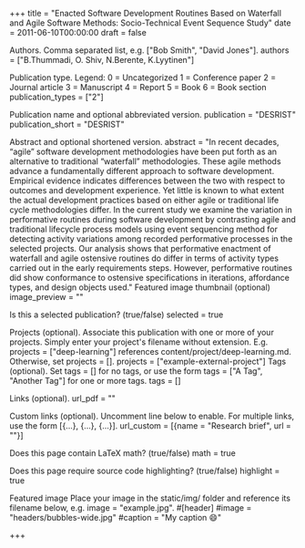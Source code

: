 +++ title = "Enacted Software Development Routines Based on Waterfall and Agile Software Methods: Socio-Technical Event Sequence Study" date = 2011-06-10T00:00:00 draft = false

Authors. Comma separated list, e.g. ["Bob Smith", "David Jones"].
authors = ["B.Thummadi, O. Shiv, N.Berente, K.Lyytinen"]

Publication type.
Legend:
0 = Uncategorized
1 = Conference paper
2 = Journal article
3 = Manuscript
4 = Report
5 = Book
6 = Book section
publication_types = ["2"]

Publication name and optional abbreviated version.
publication = "DESRIST" publication_short = "DESRIST"

Abstract and optional shortened version.
abstract = "In recent decades, “agile” software development methodologies have been put forth as an alternative to traditional “waterfall” methodologies. These agile methods advance a fundamentally different approach to software development. Empirical evidence indicates differences between the two with respect to outcomes and development experience. Yet little is known to what extent the actual development practices based on either agile or traditional life cycle methodologies differ. In the current study we examine the variation in performative routines during software development by contrasting agile and traditional lifecycle process models using event sequencing method for detecting activity variations among recorded performative processes in the selected projects. Our analysis shows that performative enactment of waterfall and agile ostensive routines do differ in terms of activity types carried out in the early requirements steps. However, performative routines did show conformance to ostensive specifications in iterations, affordance types, and design objects used."
Featured image thumbnail (optional)
image_preview = ""

Is this a selected publication? (true/false)
selected = true

Projects (optional).
Associate this publication with one or more of your projects.
Simply enter your project's filename without extension.
E.g. projects = ["deep-learning"] references content/project/deep-learning.md.
Otherwise, set projects = [].
projects = ["example-external-project"]
Tags (optional).
Set tags = [] for no tags, or use the form tags = ["A Tag", "Another Tag"] for one or more tags.
tags = []

Links (optional).
url_pdf = ""

Custom links (optional).
Uncomment line below to enable. For multiple links, use the form [{...}, {...}, {...}].
url_custom = [{name = "Research brief", url = ""}]

Does this page contain LaTeX math? (true/false)
math = true

Does this page require source code highlighting? (true/false)
highlight = true

Featured image
Place your image in the static/img/ folder and reference its filename below, e.g. image = "example.jpg".
#[header] #image = "headers/bubbles-wide.jpg" #caption = "My caption 😄"

+++
